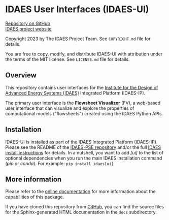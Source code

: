 # IDAES User Interfaces (IDAES-UI)
[Repository on GitHub](https://github.com/IDAES/idaes-ui/)  
[IDAES project website](https://idaes.org)

Copyright 2023 by The IDAES Project Team. See `COPYRIGHT.md` file for details.

You are free to copy, modify, and distribute IDAES-UI with attribution under the terms of the MIT license. See `LICENSE.md` file for details.

## Overview

This repository contains user interfaces for the [Institute for the Design of Advanced Energy Systems (IDAES)](https://idaes.org) Integrated Platform (IDAES-IP).

The primary user interface is the **Flowsheet Visualizer** (FV),
a web-based user interface that can visualize and explore the
properties of computational models ("flowsheets") created using the IDAES Python APIs.

## Installation

IDAES-UI is installed as part of the IDAES Integrated Platform (IDAES-IP).
Please see the README of the [IDAES-PSE repository](https://github.com/IDAES/idaes-pse) and/or the full [IDAES install instructions](https://idaes-pse.readthedocs.io/en/stable/tutorials/getting_started/index.html) for details. 
In a nutshell, you want to add *[ui]* to the list of optional dependencies when you run the main IDAES installation command (*pip* or *conda*).
For example: `pip install idaes[ui]`

## More information

Please refer to the [online documentation](https://idaes-ui.readthedocs.io) for  more information about the capabilities of this package.

If you have cloned this repository from [GitHub](https://github.com/IDAES/idaes-ui/), you can find the source files for the Sphinx-generated HTML documentation in the `docs` subdirectory.
